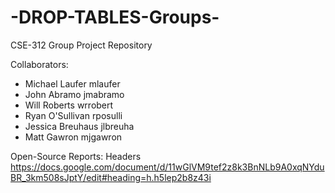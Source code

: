 # -DROP-TABLES-Groups-
CSE-312 Group Project Repository

Collaborators:
- Michael Laufer mlaufer
- John Abramo jmabramo
- Will Roberts wrrobert
- Ryan O'Sullivan rposulli
- Jessica Breuhaus jlbreuha
- Matt Gawron mjgawron

Open-Source Reports:
Headers https://docs.google.com/document/d/11wGlVM9tef2z8k3BnNLb9A0xqNYduBR_3km508sJptY/edit#heading=h.h5lep2b8z43i
